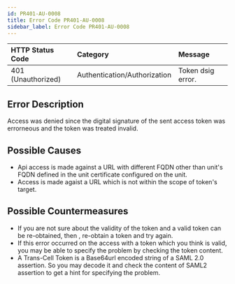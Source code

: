 ```yaml
---
id: PR401-AU-0008
title: Error Code PR401-AU-0008
sidebar_label: Error Code PR401-AU-0008
---
```


|HTTP Status Code|Category|Message|
|:--|:--|:--|
|401 (Unauthorized)|Authentication/Authorization|Token dsig error.|

## Error Description

Access was denied since the digital signature of the sent access token was errorneous and the token was treated invalid.

## Possible Causes

- Api access is made against a URL with different FQDN other than unit's FQDN defined in the unit certificate configured on the unit. 
- Access is made agaist a URL which is not within the scope of token's target.

## Possible Countermeasures

- If you are not sure about the validity of the token and a valid token can be re-obtained, then , re-obtain a token and try again.
- If this error occurred on the access with a token which you think is valid, you may be able to specify the problem by checking the token content.
- A Trans-Cell Token is a Base64url encoded string of a SAML 2.0 assertion. So you may decode it and check the content of SAML2 assertion to get a hint for specifying the problem.
